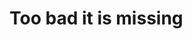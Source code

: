 # Too bad it is missing

<!--- @@inject: answer-to-everything.universe#lang=clojure --->

<!---
  Failed to read "with-errors/answer-to-everything.universe#lang=clojure"
--->

<!--- @@inject-end: answer-to-everything.universe#lang=clojure --->
